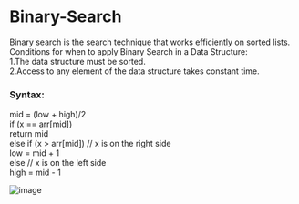 # Binary-Search
Binary search is the search technique that works efficiently on sorted lists.  
Conditions for when to apply Binary Search in a Data Structure:  
1.The data structure must be sorted.  
2.Access to any element of the data structure takes constant time.  
### Syntax:
mid = (low + high)/2  
if (x == arr[mid])  
return mid  
else if (x > arr[mid]) // x is on the right side  
low = mid + 1  
else // x is on the left side  
high = mid - 1

![image](https://static.javatpoint.com/ds/images/binary-search-algorithm2.png)

